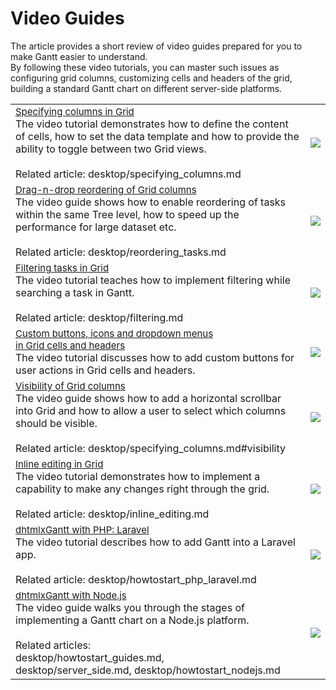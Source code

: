 Video Guides
======

The article provides a short review of video guides prepared for you to make Gantt easier to understand. <br>By following these video tutorials, you can master such issues as configuring grid columns, customizing cells and headers of the grid, building a standard Gantt chart on different server-side platforms.

<table style='border-left:none !important;' cellspacing="0" cellpadding="5" border="0">
	<tbody>
    <tr>
        <td>
		    <span style="font-size:15px;"><a href = "https://www.youtube.com/watch?v=-BoznxJmJIo&list=PLKS_XdyIGP4PBrtXbCrkuqeP3-w7G6i4y&index=1">Specifying columns in Grid</a></span>
            <br>
         	The video tutorial demonstrates how to define the content of cells, how to set the data template and how to provide the ability to toggle between two Grid views.
            <br>
            <br> Related article: desktop/specifying_columns.md 
        </td> 
         <td>
        	<a href="https://www.youtube.com/watch?v=-BoznxJmJIo&list=PLKS_XdyIGP4PBrtXbCrkuqeP3-w7G6i4y&index=1"><img src="video_icons/specifying_columns.png"></a>
        </td>
    </tr>	
    <tr>
        <td>
		    <span style="font-size:15px;"><a href = "https://www.youtube.com/watch?v=srtb3nYOb-E&list=PLKS_XdyIGP4PBrtXbCrkuqeP3-w7G6i4y&index=5">Drag-n-drop reordering of Grid columns</a></span>  
            <br>
            The video guide shows how to enable reordering of tasks within the same Tree level, how to speed up the performance for large dataset etc.
            <br>
            <br> Related article: desktop/reordering_tasks.md
        </td>
        <td>
        	<a href="https://www.youtube.com/watch?v=srtb3nYOb-E&list=PLKS_XdyIGP4PBrtXbCrkuqeP3-w7G6i4y&index=5"><img src="video_icons/sorting_reordering.png"></a>
        </td>
    </tr>
    <tr>
        <td>
		    <span style="font-size:15px;"><a href = "https://www.youtube.com/watch?v=LyJ3zKSrmH4&list=PLKS_XdyIGP4PBrtXbCrkuqeP3-w7G6i4y&index=3">Filtering tasks in Grid</a></span>
            <br>
            The video tutorial teaches how to implement filtering while searching a task in Gantt. 
            <br>
            <br> Related article: desktop/filtering.md
        </td>
        <td>
        	<a href="https://www.youtube.com/watch?v=LyJ3zKSrmH4&list=PLKS_XdyIGP4PBrtXbCrkuqeP3-w7G6i4y&index=3"><img src="video_icons/filtering_task.png"></a>
        </td>
    </tr>
    <tr>
    	<td>
    		<span style="font-size:15px;"><a href = "https://www.youtube.com/watch?v=IKFTQNOJExY&list=PLKS_XdyIGP4PBrtXbCrkuqeP3-w7G6i4y&index=2">Custom buttons, icons and dropdown menus<br> in Grid cells and headers</a></span>
            <br>            
            The video tutorial discusses how to add custom buttons for user actions in Grid cells and headers. 
        </td>
        <td>
            <a href="https://www.youtube.com/watch?v=IKFTQNOJExY&list=PLKS_XdyIGP4PBrtXbCrkuqeP3-w7G6i4y&index=2"><img src="video_icons/buttons_icons.png"></a>
        </td>
        </tr>
    <tr>
    	<td>
    		<span style="font-size:15px;"><a href = "https://www.youtube.com/watch?v=rqYrqqoaI_U&list=PLKS_XdyIGP4PBrtXbCrkuqeP3-w7G6i4y&index=4">Visibility of Grid columns</a></span>
            <br>            
            The video guide shows how to add a horizontal scrollbar into Grid and how to allow a user to select which columns should be visible.
            <br>
            <br> Related article: desktop/specifying_columns.md#visibility
        </td>
        <td>
            <a href="https://www.youtube.com/watch?v=rqYrqqoaI_U&list=PLKS_XdyIGP4PBrtXbCrkuqeP3-w7G6i4y&index=4"><img src="video_icons/visibility.png"></a>
        </td>
        </tr>
    <tr>
        <td>
		    <span style="font-size:15px;"><a href = "https://www.youtube.com/watch?v=0rIPrC0GtME&list=PLKS_XdyIGP4PBrtXbCrkuqeP3-w7G6i4y&index=6">Inline editing in Grid</a></span>
            <br>
         	The video tutorial demonstrates how to implement a capability to make any changes right through the grid. 
            <br>
            <br> Related article: desktop/inline_editing.md
        </td> 
         <td>
        	<a href="https://www.youtube.com/watch?v=0rIPrC0GtME&list=PLKS_XdyIGP4PBrtXbCrkuqeP3-w7G6i4y&index=6"><img src="video_icons/inline_editing.png"></a>
        </td>
    </tr>
      <tr>
        <td>
		    <span style="font-size:15px;"><a href = "https://www.youtube.com/watch?v=eu5R86a-9jA&list=PLKS_XdyIGP4OIEInbIARVtsYH1CT3oB6w&index=2">dhtmlxGantt with PHP: Laravel</a></span>
            <br>
         	The video tutorial describes how to add Gantt into a Laravel app.
            <br>
            <br> Related article: desktop/howtostart_php_laravel.md
        </td> 
         <td>
        	<a href="https://www.youtube.com/watch?v=eu5R86a-9jA&list=PLKS_XdyIGP4OIEInbIARVtsYH1CT3oB6w&index=2"><img src="video_icons/gantt_php.png"></a>
        </td>
    </tr>
      <tr>
        <td>
		    <span style="font-size:15px;"><a href = "https://www.youtube.com/watch?v=D8YzyzBfyP8&list=PLKS_XdyIGP4OIEInbIARVtsYH1CT3oB6w">dhtmlxGantt with Node.js</a></span>
            <br>
         	The video guide walks you through the stages of implementing a Gantt chart on a Node.js platform.
            <br>
            <br> Related articles: <br>desktop/howtostart_guides.md,<br> desktop/server_side.md,  desktop/howtostart_nodejs.md
        </td> 
         <td>
        	<a href="https://www.youtube.com/watch?v=D8YzyzBfyP8&list=PLKS_XdyIGP4OIEInbIARVtsYH1CT3oB6w"><img src="video_icons/gantt_node.png"></a>
        </td>
    </tr>	
    </tbody>
</table>

